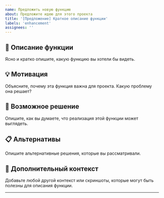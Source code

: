 ```yaml
---
name: Предложить новую функцию
about: Предложите идею для этого проекта
title: '[Предложение] Краткое описание функции'
labels: 'enhancement'
assignees: ''
---
```


## 🚀 Описание функции

Ясно и кратко опишите, какую функцию вы хотели бы видеть.

## 💡 Мотивация

Объясните, почему эта функция важна для проекта. Какую проблему она решает?

## 🧩 Возможное решение

Опишите, как вы думаете, что реализация этой функции может выглядеть.

## 📋 Альтернативы

Опишите альтернативные решения, которые вы рассматривали.

## 🎯 Дополнительный контекст

Добавьте любой другой контекст или скриншоты, которые могут быть полезны для описания функции.

---